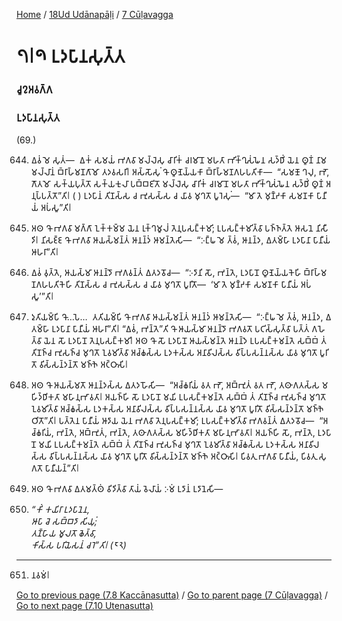 
[Home](/) / [18Ud Udānapāḷi](/tipitaka/18Ud.md) / [7 Cūḷavagga](/tipitaka/18Ud/7.md)

# 𑁭𑁇𑁯 𑀉𑀤𑀧𑀸𑀦𑀲𑀼𑀢𑁆𑀢

### 𑀘𑀽𑀍𑀅𑀯𑀕𑁆𑀕

### 𑀉𑀤𑀧𑀸𑀦𑀲𑀼𑀢𑁆𑀢

(69.)

644. 𑀏𑀯𑀁 𑀫𑁂 𑀲𑀼𑀢𑀁—  𑀏𑀓𑀁 𑀲𑀫𑀬𑀁 𑀪𑀕𑀯𑀸 𑀫𑀮𑁆𑀮𑁂𑀲𑀼 𑀘𑀸𑀭𑀺𑀓𑀁 𑀘𑀭𑀫𑀸𑀦𑁄 𑀫𑀳𑀢𑀸 𑀪𑀺𑀓𑁆𑀔𑀼𑀲𑀁𑀖𑁂𑀦 𑀲𑀤𑁆𑀥𑀺𑀁 𑀬𑁂𑀦 𑀣𑀽𑀡𑀁 𑀦𑀸𑀫 𑀫𑀮𑁆𑀮𑀸𑀦𑀁 𑀩𑁆𑀭𑀸𑀳𑁆𑀫𑀡𑀕𑀸𑀫𑁄 𑀢𑀤𑀯𑀲𑀭𑀺𑁇 𑀅𑀲𑁆𑀲𑁄𑀲𑀼𑀁 𑀔𑁄 𑀣𑀽𑀡𑁂𑀬𑁆𑀬𑀓𑀸 𑀩𑁆𑀭𑀸𑀳𑁆𑀫𑀡𑀕𑀳𑀧𑀢𑀺𑀓𑀸—  “𑀲𑀫𑀡𑁄 𑀔𑀮𑀼, 𑀪𑁄, 𑀕𑁄𑀢𑀫𑁄 𑀲𑀓𑁆𑀬𑀧𑀼𑀢𑁆𑀢𑁄 𑀲𑀓𑁆𑀬𑀓𑀼𑀮𑀸 𑀧𑀩𑁆𑀩𑀚𑀺𑀢𑁄 𑀫𑀮𑁆𑀮𑁂𑀲𑀼 𑀘𑀸𑀭𑀺𑀓𑀁 𑀘𑀭𑀫𑀸𑀦𑁄 𑀫𑀳𑀢𑀸 𑀪𑀺𑀓𑁆𑀔𑀼𑀲𑀁𑀖𑁂𑀦 𑀲𑀤𑁆𑀥𑀺𑀁 𑀣𑀽𑀡𑀁 𑀅𑀦𑀼𑀧𑁆𑀧𑀢𑁆𑀢𑁄”𑀢𑀺𑁇 ( ) 𑀉𑀤𑀧𑀸𑀦𑀁 𑀢𑀺𑀡𑀲𑁆𑀲 𑀘 𑀪𑀼𑀲𑀲𑁆𑀲 𑀘 𑀬𑀸𑀯 𑀫𑀼𑀔𑀢𑁄 𑀧𑀽𑀭𑁂𑀲𑀼𑀁—  “𑀫𑀸 𑀢𑁂 𑀫𑀼𑀡𑁆𑀟𑀓𑀸 𑀲𑀫𑀡𑀓𑀸 𑀧𑀸𑀦𑀻𑀬𑀁 𑀅𑀧𑀁𑀲𑀽”𑀢𑀺𑁇

645. 𑀅𑀣 𑀔𑁄 𑀪𑀕𑀯𑀸 𑀫𑀕𑁆𑀕𑀸 𑀑𑀓𑁆𑀓𑀫𑁆𑀫 𑀬𑁂𑀦 𑀭𑀼𑀓𑁆𑀔𑀫𑀽𑀮𑀁 𑀢𑁂𑀦𑀼𑀧𑀲𑀗𑁆𑀓𑀫𑀺; 𑀉𑀧𑀲𑀗𑁆𑀓𑀫𑀺𑀢𑁆𑀯𑀸 𑀧𑀜𑁆𑀜𑀢𑁆𑀢𑁂 𑀆𑀲𑀦𑁂 𑀦𑀺𑀲𑀻𑀤𑀺𑁇 𑀦𑀺𑀲𑀚𑁆𑀚 𑀔𑁄 𑀪𑀕𑀯𑀸 𑀆𑀬𑀲𑁆𑀫𑀦𑁆𑀢𑀁 𑀆𑀦𑀦𑁆𑀤𑀁 𑀆𑀫𑀦𑁆𑀢𑁂𑀲𑀺—  “𑀇𑀗𑁆𑀖 𑀫𑁂 𑀢𑁆𑀯𑀁, 𑀆𑀦𑀦𑁆𑀤, 𑀏𑀢𑀫𑁆𑀳𑀸 𑀉𑀤𑀧𑀸𑀦𑀸 𑀧𑀸𑀦𑀻𑀬𑀁 𑀆𑀳𑀭𑀸”𑀢𑀺𑁇

646. 𑀏𑀯𑀁 𑀯𑀼𑀢𑁆𑀢𑁂, 𑀆𑀬𑀲𑁆𑀫𑀸 𑀆𑀦𑀦𑁆𑀤𑁄 𑀪𑀕𑀯𑀦𑁆𑀢𑀁 𑀏𑀢𑀤𑀯𑁄𑀘—  “𑀇𑀤𑀸𑀦𑀺 𑀲𑁄, 𑀪𑀦𑁆𑀢𑁂, 𑀉𑀤𑀧𑀸𑀦𑁄 𑀣𑀽𑀡𑁂𑀬𑁆𑀬𑀓𑁂𑀳𑀺 𑀩𑁆𑀭𑀸𑀳𑁆𑀫𑀡𑀕𑀳𑀧𑀢𑀺𑀓𑁂𑀳𑀺 𑀢𑀺𑀡𑀲𑁆𑀲 𑀘 𑀪𑀼𑀲𑀲𑁆𑀲 𑀘 𑀬𑀸𑀯 𑀫𑀼𑀔𑀢𑁄 𑀧𑀽𑀭𑀺𑀢𑁄—  ‘𑀫𑀸 𑀢𑁂 𑀫𑀼𑀡𑁆𑀟𑀓𑀸 𑀲𑀫𑀡𑀓𑀸 𑀧𑀸𑀦𑀻𑀬𑀁 𑀅𑀧𑀁𑀲𑀽’”𑀢𑀺𑁇

647. 𑀤𑀼𑀢𑀺𑀬𑀫𑁆𑀧𑀺 𑀔𑁄…𑀧𑁂…  𑀢𑀢𑀺𑀬𑀫𑁆𑀧𑀺 𑀔𑁄 𑀪𑀕𑀯𑀸 𑀆𑀬𑀲𑁆𑀫𑀦𑁆𑀢𑀁 𑀆𑀦𑀦𑁆𑀤𑀁 𑀆𑀫𑀦𑁆𑀢𑁂𑀲𑀺—  “𑀇𑀗𑁆𑀖 𑀫𑁂 𑀢𑁆𑀯𑀁, 𑀆𑀦𑀦𑁆𑀤, 𑀏𑀢𑀫𑁆𑀳𑀸 𑀉𑀤𑀧𑀸𑀦𑀸 𑀧𑀸𑀦𑀻𑀬𑀁 𑀆𑀳𑀭𑀸”𑀢𑀺𑁇 “𑀏𑀯𑀁, 𑀪𑀦𑁆𑀢𑁂”𑀢𑀺 𑀔𑁄 𑀆𑀬𑀲𑁆𑀫𑀸 𑀆𑀦𑀦𑁆𑀤𑁄 𑀪𑀕𑀯𑀢𑁄 𑀧𑀝𑀺𑀲𑁆𑀲𑀼𑀢𑁆𑀯𑀸 𑀧𑀢𑁆𑀢𑀁 𑀕𑀳𑁂𑀢𑁆𑀯𑀸 𑀬𑁂𑀦 𑀲𑁄 𑀉𑀤𑀧𑀸𑀦𑁄 𑀢𑁂𑀦𑀼𑀧𑀲𑀗𑁆𑀓𑀫𑀺𑁇 𑀅𑀣 𑀔𑁄 𑀲𑁄 𑀉𑀤𑀧𑀸𑀦𑁄 𑀆𑀬𑀲𑁆𑀫𑀦𑁆𑀢𑁂 𑀆𑀦𑀦𑁆𑀤𑁂 𑀉𑀧𑀲𑀗𑁆𑀓𑀫𑀦𑁆𑀢𑁂 𑀲𑀩𑁆𑀩𑀁 𑀢𑀁 𑀢𑀺𑀡𑀜𑁆𑀘 𑀪𑀼𑀲𑀜𑁆𑀘 𑀫𑀼𑀔𑀢𑁄 𑀑𑀯𑀫𑀺𑀢𑁆𑀯𑀸 𑀅𑀘𑁆𑀙𑀲𑁆𑀲 𑀉𑀤𑀓𑀲𑁆𑀲 𑀅𑀦𑀸𑀯𑀺𑀮𑀲𑁆𑀲 𑀯𑀺𑀧𑁆𑀧𑀲𑀦𑁆𑀦𑀲𑁆𑀲 𑀬𑀸𑀯 𑀫𑀼𑀔𑀢𑁄 𑀧𑀽𑀭𑀺𑀢𑁄 𑀯𑀺𑀲𑁆𑀲𑀦𑁆𑀤𑀦𑁆𑀢𑁄 𑀫𑀜𑁆𑀜𑁂 𑀅𑀝𑁆𑀞𑀸𑀲𑀺𑁇

648. 𑀅𑀣 𑀔𑁄 𑀆𑀬𑀲𑁆𑀫𑀢𑁄 𑀆𑀦𑀦𑁆𑀤𑀲𑁆𑀲 𑀏𑀢𑀤𑀳𑁄𑀲𑀺—  “𑀅𑀘𑁆𑀙𑀭𑀺𑀬𑀁 𑀯𑀢 𑀪𑁄, 𑀅𑀩𑁆𑀪𑀼𑀢𑀁 𑀯𑀢 𑀪𑁄, 𑀢𑀣𑀸𑀕𑀢𑀲𑁆𑀲 𑀫𑀳𑀺𑀤𑁆𑀥𑀺𑀓𑀢𑀸 𑀫𑀳𑀸𑀦𑀼𑀪𑀸𑀯𑀢𑀸𑁇 𑀅𑀬𑀜𑁆𑀳𑀺 𑀲𑁄 𑀉𑀤𑀧𑀸𑀦𑁄 𑀫𑀬𑀺 𑀉𑀧𑀲𑀗𑁆𑀓𑀫𑀦𑁆𑀢𑁂 𑀲𑀩𑁆𑀩𑀁 𑀢𑀁 𑀢𑀺𑀡𑀜𑁆𑀘 𑀪𑀼𑀲𑀜𑁆𑀘 𑀫𑀼𑀔𑀢𑁄 𑀑𑀯𑀫𑀺𑀢𑁆𑀯𑀸 𑀅𑀘𑁆𑀙𑀲𑁆𑀲 𑀉𑀤𑀓𑀲𑁆𑀲 𑀅𑀦𑀸𑀯𑀺𑀮𑀲𑁆𑀲 𑀯𑀺𑀧𑁆𑀧𑀲𑀦𑁆𑀦𑀲𑁆𑀲 𑀬𑀸𑀯 𑀫𑀼𑀔𑀢𑁄 𑀧𑀽𑀭𑀺𑀢𑁄 𑀯𑀺𑀲𑁆𑀲𑀦𑁆𑀤𑀦𑁆𑀢𑁄 𑀫𑀜𑁆𑀜𑁂 𑀞𑀺𑀢𑁄”𑀢𑀺𑁇 𑀧𑀢𑁆𑀢𑁂𑀦 𑀧𑀸𑀦𑀻𑀬𑀁 𑀆𑀤𑀸𑀬 𑀬𑁂𑀦 𑀪𑀕𑀯𑀸 𑀢𑁂𑀦𑀼𑀧𑀲𑀗𑁆𑀓𑀫𑀺; 𑀉𑀧𑀲𑀗𑁆𑀓𑀫𑀺𑀢𑁆𑀯𑀸 𑀪𑀕𑀯𑀦𑁆𑀢𑀁 𑀏𑀢𑀤𑀯𑁄𑀘—  “𑀅𑀘𑁆𑀙𑀭𑀺𑀬𑀁, 𑀪𑀦𑁆𑀢𑁂, 𑀅𑀩𑁆𑀪𑀼𑀢𑀁, 𑀪𑀦𑁆𑀢𑁂, 𑀢𑀣𑀸𑀕𑀢𑀲𑁆𑀲 𑀫𑀳𑀺𑀤𑁆𑀥𑀺𑀓𑀢𑀸 𑀫𑀳𑀸𑀦𑀼𑀪𑀸𑀯𑀢𑀸𑁇 𑀅𑀬𑀜𑁆𑀳𑀺 𑀲𑁄, 𑀪𑀦𑁆𑀢𑁂, 𑀉𑀤𑀧𑀸𑀦𑁄 𑀫𑀬𑀺 𑀉𑀧𑀲𑀗𑁆𑀓𑀫𑀦𑁆𑀢𑁂 𑀲𑀩𑁆𑀩𑀁 𑀢𑀁 𑀢𑀺𑀡𑀜𑁆𑀘 𑀪𑀼𑀲𑀜𑁆𑀘 𑀫𑀼𑀔𑀢𑁄 𑀑𑀯𑀫𑀺𑀢𑁆𑀯𑀸 𑀅𑀘𑁆𑀙𑀲𑁆𑀲 𑀉𑀤𑀓𑀲𑁆𑀲 𑀅𑀦𑀸𑀯𑀺𑀮𑀲𑁆𑀲 𑀯𑀺𑀧𑁆𑀧𑀲𑀦𑁆𑀦𑀲𑁆𑀲 𑀬𑀸𑀯 𑀫𑀼𑀔𑀢𑁄 𑀧𑀽𑀭𑀺𑀢𑁄 𑀯𑀺𑀲𑁆𑀲𑀦𑁆𑀤𑀦𑁆𑀢𑁄 𑀫𑀜𑁆𑀜𑁂 𑀅𑀝𑁆𑀞𑀸𑀲𑀺𑁇 𑀧𑀺𑀯𑀢𑀼 𑀪𑀕𑀯𑀸 𑀧𑀸𑀦𑀻𑀬𑀁, 𑀧𑀺𑀯𑀢𑀼 𑀲𑀼𑀕𑀢𑁄 𑀧𑀸𑀦𑀻𑀬𑀦𑁆”𑀢𑀺𑁇

649. 𑀅𑀣 𑀔𑁄 𑀪𑀕𑀯𑀸 𑀏𑀢𑀫𑀢𑁆𑀣𑀁 𑀯𑀺𑀤𑀺𑀢𑁆𑀯𑀸 𑀢𑀸𑀬𑀁 𑀯𑁂𑀮𑀸𑀬𑀁 𑀇𑀫𑀁 𑀉𑀤𑀸𑀦𑀁 𑀉𑀤𑀸𑀦𑁂𑀲𑀺—

650. _“𑀓𑀺𑀁 𑀓𑀬𑀺𑀭𑀸 𑀉𑀤𑀧𑀸𑀦𑁂𑀦,_  
_𑀆𑀧𑀸 𑀘𑁂 𑀲𑀩𑁆𑀩𑀤𑀸 𑀲𑀺𑀬𑀼𑀁;_  
_𑀢𑀡𑁆𑀳𑀸𑀬 𑀫𑀽𑀮𑀢𑁄 𑀙𑁂𑀢𑁆𑀯𑀸,_  
_𑀓𑀺𑀲𑁆𑀲 𑀧𑀭𑀺𑀬𑁂𑀲𑀦𑀁 𑀘𑀭𑁂”𑀢𑀺𑁇 (𑁮𑁨)_  


---

651. 𑀦𑀯𑀫𑀁𑁇



[Go to previous page (7.8 Kaccānasutta)](/tipitaka/18Ud/7/7.8.md) / [Go to parent page (7 Cūḷavagga)](/tipitaka/18Ud/7.md) / [Go to next page (7.10 Utenasutta)](/tipitaka/18Ud/7/7.10.md)


